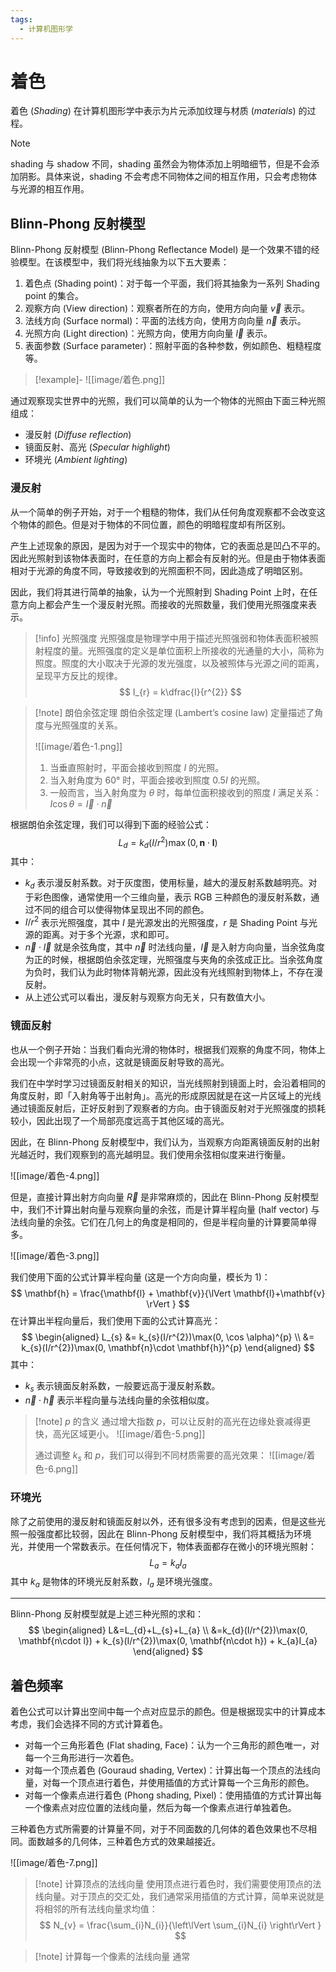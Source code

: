 ```yaml
---
tags:
  - 计算机图形学
---
```


# 着色

 着色 (*Shading*) 在计算机图形学中表示为片元添加纹理与材质 (*materials*) 的过程。

>[!note]
>shading 与 shadow 不同，shading 虽然会为物体添加上明暗细节，但是不会添加阴影。具体来说，shading 不会考虑不同物体之间的相互作用，只会考虑物体与光源的相互作用。

## Blinn-Phong 反射模型

Blinn-Phong 反射模型 (Blinn-Phong Reflectance Model) 是一个效果不错的经验模型。在该模型中，我们将光线抽象为以下五大要素：
1. 着色点 (Shading point)：对于每一个平面，我们将其抽象为一系列 Shading point 的集合。
2. 观察方向 (View direction)：观察者所在的方向，使用方向向量 $\vec{v}$ 表示。
3. 法线方向 (Surface normal)：平面的法线方向，使用方向向量 $\vec{n}$ 表示。
4. 光照方向 (Light direction)：光照方向，使用方向向量 $\vec{l}$ 表示。
5. 表面参数 (Surface parameter)：照射平面的各种参数，例如颜色、粗糙程度等。

>[!example]-
>![[image/着色.png]]

通过观察现实世界中的光照，我们可以简单的认为一个物体的光照由下面三种光照组成：
- 漫反射 (*Diffuse reflection*)
- 镜面反射、高光 (*Specular highlight*)
- 环境光 (*Ambient lighting*)

### 漫反射

从一个简单的例子开始，对于一个粗糙的物体，我们从任何角度观察都不会改变这个物体的颜色。但是对于物体的不同位置，颜色的明暗程度却有所区别。

产生上述现象的原因，是因为对于一个现实中的物体，它的表面总是凹凸不平的。因此光照射到该物体表面时，在任意的方向上都会有反射的光。但是由于物体表面相对于光源的角度不同，导致接收到的光照面积不同，因此造成了明暗区别。

因此，我们将其进行简单的抽象，认为一个光照射到 Shading Point 上时，在任意方向上都会产生一个漫反射光照。而接收的光照数量，我们使用光照强度来表示。

>[!info] 光照强度
>光照强度是物理学中用于描述光照强弱和物体表面积被照射程度的量。光照强度的定义是单位面积上所接收的光通量的大小，简称为照度。照度的大小取决于光源的发光强度，以及被照体与光源之间的距离，呈现平方反比的规律。
> $$
> I_{r} = k\dfrac{I}{r^{2}}
> $$

>[!note] 朗伯余弦定理
>朗伯余弦定理 (Lambert’s cosine law) 定量描述了角度与光照强度的关系。
>
>![[image/着色-1.png]]
>
> 1. 当垂直照射时，平面会接收到照度 $I$ 的光照。
> 2. 当入射角度为 60° 时，平面会接收到照度 $0.5I$ 的光照。
> 3. 一般而言，当入射角度为 $\theta$ 时，每单位面积接收到的照度 $I$ 满足关系：$I\cos \theta=\vec{I}\cdot \vec{n}$

根据朗伯余弦定理，我们可以得到下面的经验公式：
$$
L_{d}=k_{d}(I/r^{2})\max(0, \mathbf{n}\cdot \mathbf{l})
$$
其中：
- $k_{d}$ 表示漫反射系数。对于灰度图，使用标量，越大的漫反射系数越明亮。对于彩色图像，通常使用一个三维向量，表示 RGB 三种颜色的漫反射系数，通过不同的组合可以使得物体呈现出不同的颜色。
- $I/r^{2}$ 表示光照强度，其中 $I$ 是光源发出的光照强度，$r$ 是 Shading Point 与光源的距离。对于多个光源，求和即可。
- $\vec{n}\cdot \vec{l}$ 就是余弦角度，其中 $\vec{n}$ 时法线向量，$\vec{l}$ 是入射方向向量，当余弦角度为正的时候，根据朗伯余弦定理，光照强度与夹角的余弦成正比。当余弦角度为负时，我们认为此时物体背朝光源，因此没有光线照射到物体上，不存在漫反射。
- 从上述公式可以看出，漫反射与观察方向无关，只有数值大小。

### 镜面反射

也从一个例子开始：当我们看向光滑的物体时，根据我们观察的角度不同，物体上会出现一个非常亮的小点，这就是镜面反射导致的高光。

我们在中学时学习过镜面反射相关的知识，当光线照射到镜面上时，会沿着相同的角度反射，即「入射角等于出射角」。高光的形成原因就是在这一片区域上的光线通过镜面反射后，正好反射到了观察者的方向。由于镜面反射对于光照强度的损耗较小，因此出现了一个局部亮度远高于其他区域的高光。

因此，在 Blinn-Phong 反射模型中，我们认为，当观察方向距离镜面反射的出射光越近时，我们观察到的高光越明显。我们使用余弦相似度来进行衡量。

![[image/着色-4.png]]

但是，直接计算出射方向向量 $\vec{R}$ 是非常麻烦的，因此在 Blinn-Phong 反射模型中，我们不计算出射向量与观察向量的余弦，而是计算半程向量 (half vector) 与法线向量的余弦。它们在几何上的角度是相同的，但是半程向量的计算要简单得多。

![[image/着色-3.png]]

我们使用下面的公式计算半程向量 (这是一个方向向量，模长为 1)：
$$
\mathbf{h} = \frac{\mathbf{l} + \mathbf{v}}{\lVert \mathbf{l}+\mathbf{v} \rVert }
$$
在计算出半程向量后，我们使用下面的公式计算高光：
$$
\begin{aligned}
L_{s} &= k_{s}(I/r^{2})\max(0, \cos \alpha)^{p} \\
&= k_{s}(I/r^{2})\max(0, \mathbf{n}\cdot \mathbf{h})^{p}
\end{aligned}
$$
其中：
- $k_{s}$ 表示镜面反射系数，一般要远高于漫反射系数。
- $\vec{n}\cdot \vec{h}$ 表示半程向量与法线向量的余弦相似度。

>[!note] $p$ 的含义
>通过增大指数 $p$，可以让反射的高光在边缘处衰减得更快，高光区域更小。
>![[image/着色-5.png]]
>
>通过调整 $k_{s}$ 和 $p$，我们可以得到不同材质需要的高光效果：
>![[image/着色-6.png]]

### 环境光

除了之前使用的漫反射和镜面反射以外，还有很多没有考虑到的因素，但是这些光照一般强度都比较弱，因此在 Blinn-Phong 反射模型中，我们将其概括为环境光，并使用一个常数表示。在任何情况下，物体表面都存在微小的环境光照射：
$$
L_{a}=k_{a}I_{a}
$$
其中 $k_{a}$ 是物体的环境光反射系数，$I_{a}$ 是环境光强度。

---

Blinn-Phong 反射模型就是上述三种光照的求和：
$$
\begin{aligned}
L&=L_{d}+L_{s}+L_{a} \\
&=k_{d}(I/r^{2})\max(0, \mathbf{n\cdot l}) + k_{s}(I/r^{2})\max(0, \mathbf{n\cdot h}) + k_{a}I_{a}
\end{aligned}
$$

## 着色频率

着色公式可以计算出空间中每一个点对应显示的颜色。但是根据现实中的计算成本考虑，我们会选择不同的方式计算着色。
- 对每一个三角形着色 (Flat shading, Face)：认为一个三角形的颜色唯一，对每一个三角形进行一次着色。
- 对每一个顶点着色 (Gouraud shading, Vertex)：计算出每一个顶点的法线向量，对每一个顶点进行着色，并使用插值的方式计算每一个三角形的颜色。
- 对每一个像素点进行着色 (Phong shading, Pixel)：使用插值的方式计算出每一个像素点对应位置的法线向量，然后为每一个像素点进行单独着色。

三种着色方式所需要的计算量不同，对于不同面数的几何体的着色效果也不尽相同。面数越多的几何体，三种着色方式的效果越接近。

![[image/着色-7.png]]

>[!note] 计算顶点的法线向量
>使用顶点进行着色时，我们需要使用顶点的法线向量。对于顶点的交汇处，我们通常采用插值的方式计算，简单来说就是将相邻的所有法线向量求均值：
> $$
> N_{v} = \frac{\sum_{i}N_{i}}{\left\lVert  \sum_{i}N_{i}  \right\rVert }
> $$

>[!note] 计算每一个像素的法线向量
>通常
